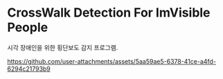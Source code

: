 # CrossWalk Detection For ImVisible People

시각 장애인을 위한 횡단보도 감지 프로그램.


https://github.com/user-attachments/assets/5aa59ae5-6378-41ce-a4fd-6294c21793b9

